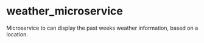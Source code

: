 # weather_microservice
Microservice to can display the past weeks weather information, based on a location.
